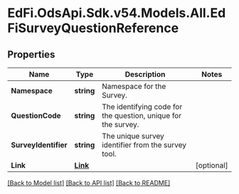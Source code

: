# EdFi.OdsApi.Sdk.v54.Models.All.EdFiSurveyQuestionReference

## Properties

Name | Type | Description | Notes
------------ | ------------- | ------------- | -------------
**Namespace** | **string** | Namespace for the Survey. | 
**QuestionCode** | **string** | The identifying code for the question, unique for the survey. | 
**SurveyIdentifier** | **string** | The unique survey identifier from the survey tool. | 
**Link** | [**Link**](Link.md) |  | [optional] 

[[Back to Model list]](../README.md#documentation-for-models) [[Back to API list]](../README.md#documentation-for-api-endpoints) [[Back to README]](../README.md)

